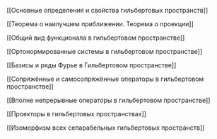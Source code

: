 [[Основные определения и свойства гильбертовых пространств]]

[[Теорема о наилучшем приближении. Теорема о проекции]]

[[Общий вид функционала в гильбертовом пространстве]]

[[Ортонормированные системы в гильбертовом пространстве]]

[[Базисы и ряды Фурье в Гильбертовом пространстве]]

[[Сопряжённые и самосопряжённые операторы в гильбертовом пространстве]]

[[Вполне непрерывные операторы в гильбертовом пространстве]]

[[Проекторы в гильбертовых пространствах]]
 
[[Изоморфизм всех сепарабельных гильбертовых пространств]]